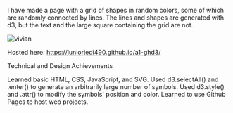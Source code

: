 I have made a page with a grid of shapes in random colors, some of which are randomly connected by lines.
The lines and shapes are generated with d3, but the text and the large square containing the grid are not.

![vivian](https://static.wikia.nocookie.net/papermario/images/6/67/Vivian_PM.png/revision/latest?cb=20150621013202)

Hosted here: https://juniorjedi490.github.io/a1-ghd3/

Technical and Design Achievements

Learned basic HTML, CSS, JavaScript, and SVG.
Used d3.selectAll() and .enter() to generate an arbitrarily large number of symbols.
Used d3.style() and .attr() to modify the symbols' position and color.
Learned to use Github Pages to host web projects.
